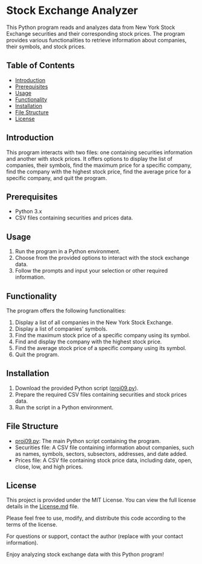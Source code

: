 # Stock Exchange Analyzer

This Python program reads and analyzes data from New York Stock Exchange securities and their corresponding stock prices. The program provides various functionalities to retrieve information about companies, their symbols, and stock prices.

## Table of Contents
- [Introduction](#introduction)
- [Prerequisites](#prerequisites)
- [Usage](#usage)
- [Functionality](#functionality)
- [Installation](#installation)
- [File Structure](#file-structure)
- [License](#license)

## Introduction<a name="introduction"></a>
This program interacts with two files: one containing securities information and another with stock prices. It offers options to display the list of companies, their symbols, find the maximum price for a specific company, find the company with the highest stock price, find the average price for a specific company, and quit the program.

## Prerequisites<a name="prerequisites"></a>
- Python 3.x
- CSV files containing securities and prices data.

## Usage<a name="usage"></a>
1. Run the program in a Python environment.
2. Choose from the provided options to interact with the stock exchange data.
3. Follow the prompts and input your selection or other required information.

## Functionality<a name="functionality"></a>
The program offers the following functionalities:

1. Display a list of all companies in the New York Stock Exchange.
2. Display a list of companies' symbols.
3. Find the maximum stock price of a specific company using its symbol.
4. Find and display the company with the highest stock price.
5. Find the average stock price of a specific company using its symbol.
6. Quit the program.

## Installation<a name="installation"></a>
1. Download the provided Python script ([proj09.py](proj09.py)).
2. Prepare the required CSV files containing securities and stock prices data.
3. Run the script in a Python environment.

## File Structure<a name="file-structure"></a>
- [proj09.py](proj09.py): The main Python script containing the program.
- Securities file: A CSV file containing information about companies, such as names, symbols, sectors, subsectors, addresses, and date added.
- Prices file: A CSV file containing stock price data, including date, open, close, low, and high prices.

## License<a name="license"></a>
This project is provided under the MIT License. You can view the full license details in the [License.md](../License.md) file.

Please feel free to use, modify, and distribute this code according to the terms of the license.

For questions or support, contact the author (replace with your contact information).

Enjoy analyzing stock exchange data with this Python program!
